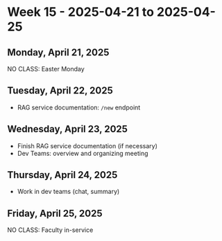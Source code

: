 # Week 15 - 2025-04-21 to 2025-04-25

## Monday, April 21, 2025

NO CLASS: Easter Monday

## Tuesday, April 22, 2025

- RAG service documentation: `/new` endpoint

## Wednesday, April 23, 2025

- Finish RAG service documentation (if necessary)
- Dev Teams: overview and organizing meeting

## Thursday, April 24, 2025

- Work in dev teams (chat, summary)

## Friday, April 25, 2025

NO CLASS: Faculty in-service
